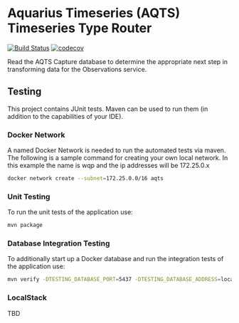 # Aquarius Timeseries (AQTS) Timeseries Type Router

[![Build Status](https://travis-ci.com/usgs/aqts-ts-type-router.svg?branch=master)](https://travis-ci.com/usgs/aqts-ts-type-router)
[![codecov](https://codecov.io/gh/usgs/aqts-ts-type-router/branch/master/graph/badge.svg)](https://codecov.io/gh/usgs/aqts-ts-type-router)

Read the AQTS Capture database to determine the appropriate next step in transforming data for the Observations service.

## Testing
This project contains JUnit tests. Maven can be used to run them (in addition to the capabilities of your IDE).

### Docker Network
A named Docker Network is needed to run the automated tests via maven. The following is a sample command for creating your own local network. In this example the name is wqp and the ip addresses will be 172.25.0.x

```.sh
docker network create --subnet=172.25.0.0/16 aqts
```

### Unit Testing
To run the unit tests of the application use:

```.sh
mvn package
```

### Database Integration Testing
To additionally start up a Docker database and run the integration tests of the application use:

```.sh
mvn verify -DTESTING_DATABASE_PORT=5437 -DTESTING_DATABASE_ADDRESS=localhost -DTESTING_DATABASE_NETWORK=wdfn
```

### LocalStack
TBD